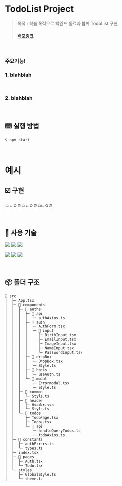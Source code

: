 # TodoList Project

> 목적 : 학습 목적으로 백엔드 동료과 함께 TodoList 구현
>
> #### [배포링크]()

</br>

### 주요기능!

### 1. blahblah

</br>

### 2. blahblah

</br>


## ⌨️ 실행 방법

```
$ npm start
```

</br>


# 예시

## ☑️ 구현

ㅁㄴㅇㄹㅁㄴㅇㄹㅁㄴㅇㄹ


</br>

## 🔨 사용 기술


<img src="https://img.shields.io/badge/HTML5-E34F26?style=for-the-badge&logo=HTML5&logoColor=white"/> <img src="https://img.shields.io/badge/React-61DAFB?style=for-the-badge&logo=React&logoColor=white"/> <img src="https://img.shields.io/badge/TypeScript-3178C6?style=for-the-badge&logo=TypeScript&logoColor=white"/>

<img src="https://img.shields.io/badge/Emtion.js-96588A?style=for-the-badge&logo=React Query&logoColor=white"/> <img src="https://img.shields.io/badge/Hook Form-EC5990?style=for-the-badge&logo=React Query&logoColor=white"/> <img src="https://img.shields.io/badge/React Query-FF4154?style=for-the-badge&logo=React Query&logoColor=white"/>



</br>

## 📦 폴더 구조

```
📂 src
│  ├─ App.tsx
│  ├─ 📂 components
│  │  ├─ 📂 auths
│  │  │  ├─ 📂 api
│  │  │  │  └─ authAxios.ts
│  │  │  ├─ 📂 auth
│  │  │  │  ├─ AuthForm.tsx
│  │  │  │  └─ 📂 input
│  │  │  │     ├─ BirthInput.tsx
│  │  │  │     ├─ EmailInput.tsx
│  │  │  │     ├─ ImageInput.tsx
│  │  │  │     ├─ NameInput.tsx
│  │  │  │     └─ PasswordInput.tsx
│  │  │  ├─ 📂 dropBox
│  │  │  │  ├─ DropBox.tsx
│  │  │  │  └─ Style.ts
│  │  │  ├─ 📂 hooks
│  │  │  │  └─ useAuth.ts
│  │  │  └─ 📂 modal
│  │  │     ├─ Errormodal.tsx
│  │  │     └─ Style.ts
│  │  ├─ 📂 common
│  │  │  └─ Style.ts
│  │  ├─ 📂 header
│  │  │  ├─ Header.tsx
│  │  │  └─ Style.ts
│  │  └─ 📂 todos
│  │     ├─ TodoPage.tsx
│  │     ├─ Todos.tsx
│  │     └─ 📂 api
│  │        ├─ handleQueryTodos.ts
│  │        └─ todoAxios.ts
│  ├─ 📂 constants
│  │  ├─ authErrors.ts
│  │  └─ types.ts
│  ├─ index.tsx
│  ├─ 📂 pages
│  │  ├─ Auth.tsx
│  │  └─ Todo.tsx
│  └─ styles
│     ├─ GlobalStyle.ts
│     └─ theme.ts
```

</br>
